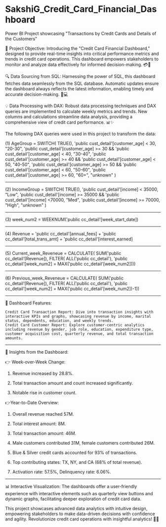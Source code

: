 # SakshiG_Credit_Card_Financial_Dashboard
Power BI Project showcasing "Transactions by Credit Cards and Details of the Customers"

 🎯 Project Objective: Introducing the "Credit Card Financial Dashboard," designed to provide real-time insights into critical performance metrics and trends in credit card operations. This dashboard empowers stakeholders to monitor and analyze data effectively for informed decision-making. 💳💼

🔍 Data Sourcing from SQL: Harnessing the power of SQL, this dashboard fetches data seamlessly from the SQL database. Automatic updates ensure the dashboard always reflects the latest information, enabling timely and accurate decision-making. 🔄💻

💡 Data Processing with DAX: Robust data processing techniques and DAX queries are implemented to calculate weekly metrics and trends. New columns and calculations streamline data analysis, providing a comprehensive view of credit card performance. 📊✨

The following DAX queries were used in this project to transform the data:


(1)
AgeGroup = SWITCH(
TRUE(),
'public cust_detail'[customer_age] < 30, "20-30",
'public cust_detail'[customer_age] >= 30 && 'public cust_detail'[customer_age] < 40, "30-40",
'public cust_detail'[customer_age] >= 40 && 'public cust_detail'[customer_age] < 50, "40-50",
'public cust_detail'[customer_age] >= 50 && 'public cust_detail'[customer_age] < 60, "50-60",
'public cust_detail'[customer_age] >= 60, "60+",
"unknown"
)
______________________________________________

(2)
IncomeGroup = SWITCH(
TRUE(),
'public cust_detail'[income] < 35000, "Low",
'public cust_detail'[income] >= 35000 && 'public cust_detail'[income] <70000, "Med",
'public cust_detail'[income] >= 70000, "High",
"unknown"
)
__________________________________________________
(3)
week_num2 = WEEKNUM('public cc_detail'[week_start_date])
___________________________________________________
(4)
Revenue = 'public cc_detail'[annual_fees] + 'public cc_detail'[total_trans_amt] + 'public cc_detail'[interest_earned]
__________________________________________________
(5)
Current_week_Reveneue = CALCULATE(
SUM('public cc_detail'[Revenue]),
FILTER(
ALL('public cc_detail'),
'public cc_detail'[week_num2] = MAX('public cc_detail'[week_num2])))
________________________________________________
(6)
Previous_week_Reveneue = CALCULATE(
SUM('public cc_detail'[Revenue]),
FILTER(
ALL('public cc_detail'),
'public cc_detail'[week_num2] = MAX('public cc_detail'[week_num2])-1))

______________________________________________________________________________________________________________________________
🚀 Dashboard Features:

    Credit Card Transaction Report: Dive into transaction insights with interactive KPIs and graphs, showcasing revenue by income, marital status, dependents, education, and weekly trends.
    Credit Card Customer Report: Explore customer-centric analytics including revenue by gender, job role, education, expenditure type, customer acquisition cost, quarterly revenue, and total transaction amounts.

***************************************************************************************************************************************
📝   Insights from the Dashboard:


👉 Week-over-Week Change:

1. Revenue increased by 28.8%.

2. Total transaction amount and count increased significantly.

3. Notable rise in customer count.


👉Year-to-Date Overview:

1. Overall revenue reached 57M.

2. Total interest amount: 8M.

3. Total transaction amount: 46M.

4. Male customers contributed 31M, female customers contributed 26M.

5. Blue & Silver credit cards accounted for 93% of transactions.

6. Top contributing states: TX, NY, and CA (68% of total revenue).

7. Activation rate: 57.5%, Delinquency rate: 6.06%.
**********************************************************************************************************************************

📊 Interactive Visualization: The dashboards offer a user-friendly experience with interactive elements such as quarterly view buttons and dynamic graphs, facilitating deeper exploration of credit card data.

This project showcases advanced data analytics with intuitive design, empowering stakeholders to make data-driven decisions with confidence and agility. Revolutionize credit card operations with insightful analytics! 💪🌐 
